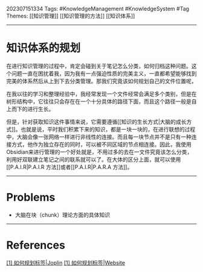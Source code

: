 202307151334
Tags: #KnowledgeManagement #KnowledgeSystem #Tag 
Themes: [[知识管理]] [[知识管理的方法]] [[知识体系]]

--- 
# 知识体系的规划
在进行知识管理的过程中，肯定会碰到关于笔记怎么分类，如何归档这种问题。这个问题一直在困扰着我，因为我有一点强迫性质的完美主义，一直都希望能够找到完美的体系然后从上到下去分类管理。那我们究竟该如何规划自己的文件位置呢，

在我以往的学习和整理经验中，我经常发现一个文件经常会满足多个类别，但是在树形结构中，它往往只会存在在一个十分具体的路径下面，而且这个路径一般是自上而下的进行生长。

但是，针对获取知识这件事情来说，它需要遵循[[知识的生长方式|大脑的成长方式]]。也就是说，平时我们积累下来的知识，都是一块一块的，在进行联想的过程中，大脑会像一张网络一样进行非线性的连接。而且每一块节点并不是只有一种连接方式，他作为独立存在的同时，可以被不同区域的节点相连接。因此，我使用Obsidian来进行管理的一个好处就是，不用过多的去在一文件究竟该怎么分类，利用好双联建立笔记之间的联系就可以了。在大体的区分上面，就可以使用[[P.A.I.R|P.A.I.R 方法]]或者[[P.A.I.R|P.A.R.A 方法]]。

---
# Problems
- 大脑在块（chunk）理论方面的具体知识

---
# References
[[1] 如何规划标签|Joplin](joplin://x-callback-url/openNote?id=e7a3a8a7b4944832808139dbe1fb6582)
[[1] 如何规划标签|Website](https://help.flomoapp.com/thinking/iarp.html)